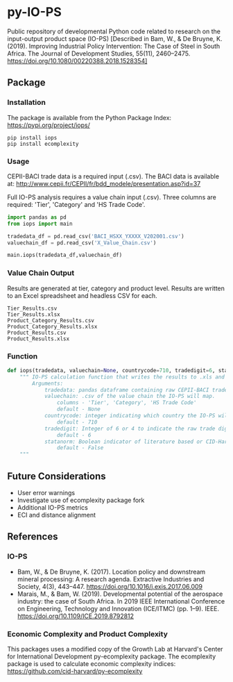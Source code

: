 # py-IO-PS
Public repository of developmental Python code related to research on the input-output product space (IO-PS) 
[Described in Bam, W., &amp; De Bruyne, K. (2019). Improving Industrial Policy Intervention: The Case of Steel in South Africa. The Journal of Development Studies, 55(11), 2460–2475. https://doi.org/10.1080/00220388.2018.1528354]

## Package

### Installation
The package is available from the Python Package Index: https://pypi.org/project/iops/

```text
pip install iops
pip install ecomplexity
```

### Usage
CEPII-BACI trade data is a required input (.csv). The BACI data is available at: http://www.cepii.fr/CEPII/fr/bdd_modele/presentation.asp?id=37

Full IO-PS analysis requires a value chain input (.csv). Three columns are required: 'Tier', 'Category' and 'HS Trade Code'.

```python
import pandas as pd
from iops import main

tradedata_df = pd.read_csv('BACI_HSXX_YXXXX_V202001.csv')
valuechain_df = pd.read_csv('X_Value_Chain.csv')

main.iops(tradedata_df,valuechain_df)
```

### Value Chain Output
Results are generated at tier, category and product level. Results are written to an Excel spreadsheet and headless CSV for each.
```text
Tier_Results.csv
Tier_Results.xlsx
Product_Category_Results.csv
Product_Category_Results.xlsx
Product_Results.csv
Product_Results.xlsx
```

### Function
```Python
def iops(tradedata, valuechain=None, countrycode=710, tradedigit=6, statanorm=False):
    """ IO-PS calculation function that writes the results to .xls and .csv
        Arguments:
            tradedata: pandas dataframe containing raw CEPII-BACI trade data.
            valuechain: .csv of the value chain the IO-PS will map.
                columns - 'Tier', 'Category', 'HS Trade Code'
                default - None
            countrycode: integer indicating which country the IO-PS will map.
                default - 710 
            tradedigit: Integer of 6 or 4 to indicate the raw trade digit summation level.
                default - 6 
            statanorm: Boolean indicator of literature based or CID-Harvard STATA normalization.
                default - False
    """
```
## Future Considerations
* User error warnings
* Investigate use of ecomplexity package fork
* Additional IO-PS metrics
* ECI and distance alignment
## References
### IO-PS

* Bam, W., & De Bruyne, K. (2017). Location policy and downstream mineral processing: A research agenda. Extractive Industries and Society, 4(3), 443–447. https://doi.org/10.1016/j.exis.2017.06.009
* Marais, M., & Bam, W. (2019). Developmental potential of the aerospace industry: the case of South Africa. In 2019 IEEE International Conference on Engineering, Technology and Innovation (ICE/ITMC) (pp. 1–9). IEEE. https://doi.org/10.1109/ICE.2019.8792812

### Economic Complexity and Product Complexity
This packages uses a modified copy of the Growth Lab at Harvard's Center for International Development py-ecomplexity package. The ecomplexity package is used to calculate economic complexity indices: https://github.com/cid-harvard/py-ecomplexity

